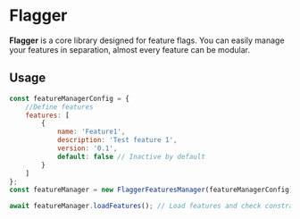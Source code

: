 # Flagger

[](https://img.shields.io/github/license/grano22/flagger.svg)

**Flagger** is a core library designed for feature flags. You can
easily manage your features in separation, almost every feature can be modular.

## Usage

```js
const featureManagerConfig = {
    //Define features
    features: [
        {
            name: 'Feature1',
            description: 'Test feature 1',
            version: '0.1',
            default: false // Inactive by default
        }
    ]
};
const featureManager = new FlaggerFeaturesManager(featureManagerConfig);

await featureManager.loadFeatures(); // Load features and check constraint.
```

